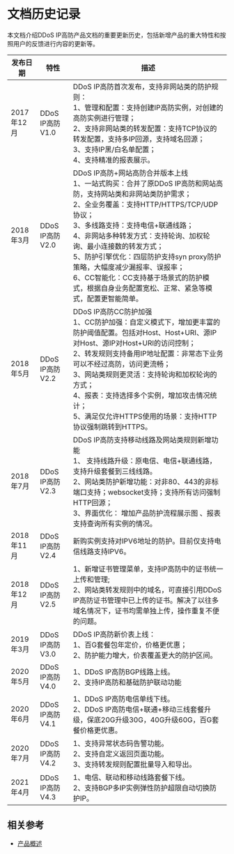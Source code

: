 # 文档历史记录

本文档介绍DDoS IP高防产品文档的重要更新历史，包括新增产品的重大特性和按照用户的反馈进行内容的更新等。

|发布日期|特性|描述|
|-|-|-|
|2017年12月|DDoS IP高防 V1.0|DDoS IP高防首次发布，支持非网站类的防护规则：<br />1、管理和配置：支持创建IP高防实例，对创建的高防实例进行管理；<br />2、支持非网站类的转发配置：支持TCP协议的转发配置，支持多IP回源，支持域名回源；<br />3、支持IP黑/白名单配置；<br />4、支持精准的报表展示。|
|2018年3月|DDoS IP高防 V2.0|DDoS IP高防+网站高防合并版本上线<br />1、一站式购买：合并了原DDoS IP高防和网站高防，支持网站类和非网站类防护需求；<br />2、全业务覆盖：支持HTTP/HTTPS/TCP/UDP协议；<br />3、多线路支持：支持电信+联通线路；<br /> 4、非网站多种转发方式：支持轮询、加权轮询、最小连接数的转发方式； <br /> 5、防护引擎优化：四层防护支持syn proxy防护策略，大幅度减少漏报率、误报率； <br />6、CC智能化：CC支持基于场景式的防护模式，根据自身业务配置宽松、正常、紧急等模式，配置更智能简单。|
|2018年5月|DDoS IP高防 V2.2|DDoS IP高防CC防护加强<br />1、CC防护加强：自定义模式下，增加更丰富的防护阈值配置。包括对Host、Host+URI、源IP对Host、源IP对Host+URI的访问控制；<br />2、转发规则支持备用IP地址配置：非常态下业务可以不经过高防，访问更流畅； <br />3、网站类规则更灵活：支持轮询和加权轮询的方式； <br />4、报表：支持选择多个实例，增加攻击情况统计；<br />5、满足仅允许HTTPS使用的场景：支持HTTP协议强制跳转到HTTPS。|
|2018年7月|DDoS IP高防 V2.3|DDoS IP高防支持移动线路及网站类规则新增功能<br />1、 支持线路升级：原电信、电信+联通线路，支持升级套餐到三线线路。<br />2、网站类防护新增功能：对非80、443的非标端口支持；websocket支持；支持所有访问强制HTTP回源；<br />3、界面优化： 增加产品防护流程展示图 、报表支持查询所有实例的情况。|
|2018年11月|DDoS IP高防V2.4|新购实例支持对IPV6地址的防护。目前仅支持电信线路支持IPV6。|
|2018年12月|DDoS IP高防V2.5|1、新增证书管理菜单，支持IP高防中的证书统一上传和管理; <br />2、网站类转发规则中的域名，可直接引用DDoS IP高防证书管理中已上传的证书。解决了以往多域名情况下，证书均需单独上传，操作重复不便的问题。|
|2019年3月|DDoS IP高防V3.0|DDoS IP高防新价表上线： <br /> 1、百G套餐包年定价，价格更优惠； <br />2、防护能力增大，价表覆盖更大的防护区间。|
|2020年5月|DDoS IP高防V4.0|1、DDoS IP高防BGP线路上线。<br />2、支持IP高防和基础防护联动功能|
|2020年6月|DDoS IP高防V4.1|1、DDoS IP高防电信单线下线。<br />2、DDoS IP高防电信+联通+移动三线套餐升级，保底20G升级30G，40G升级60G，百G套餐价格更优惠。|
|2020年7月|DDoS IP高防V4.2|1、支持异常状态码告警功能。<br />2、支持自定义返回页面功能。<br />3、支持转发规则配置批量导入和导出。|
|2021年4月|DDoS IP高防V4.3|1、电信、联动和移动线路套餐下线。<br />2、支持BGP多IP实例弹性防护超限自动切换防护IP。|

## 相关参考

- [产品概述](../Introduction/Product-Overview.md)

